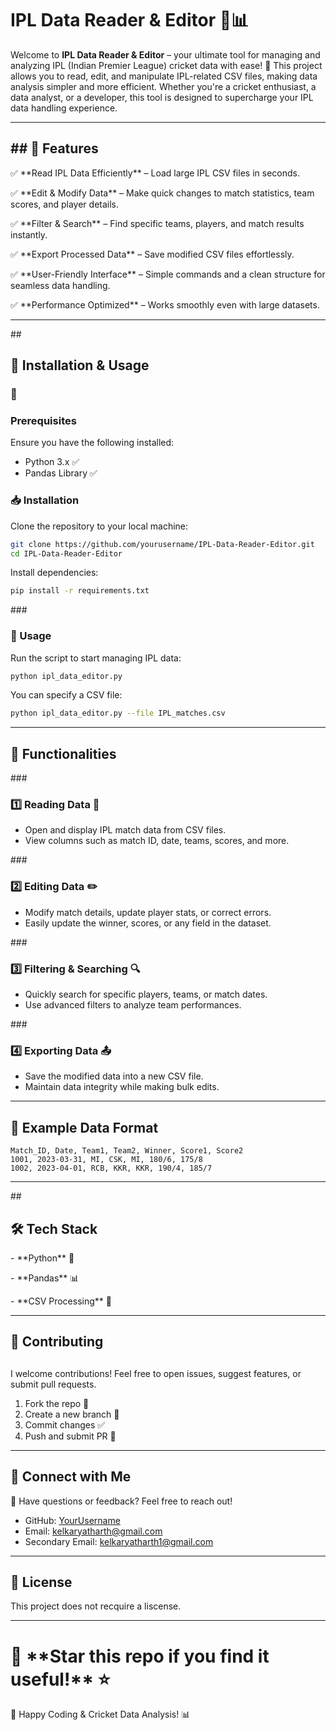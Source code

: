 # <h1>IPL Data Reader & Editor 🏏📊</h1>

Welcome to **IPL Data Reader & Editor** – your ultimate tool for managing and analyzing IPL (Indian Premier League) cricket data with ease! 🚀 This project allows you to read, edit, and manipulate IPL-related CSV files, making data analysis simpler and more efficient. Whether you're a cricket enthusiast, a data analyst, or a developer, this tool is designed to supercharge your IPL data handling experience.

---

<h2>## 🌟 Features</h2>

<p>✅ **Read IPL Data Efficiently** – Load large IPL CSV files in seconds.</p>
<p>✅ **Edit & Modify Data** – Make quick changes to match statistics, team scores, and player details.</p>
<p>✅ **Filter & Search** – Find specific teams, players, and match results instantly.  </p>
<p>✅ **Export Processed Data** – Save modified CSV files effortlessly.  </p>
<p>✅ **User-Friendly Interface** – Simple commands and a clean structure for seamless data handling.  </p>
<p>✅ **Performance Optimized** – Works smoothly even with large datasets.  </p>

---

##<h2> 🚀 Installation & Usage</h2>

### 🔧 <h3>Prerequisites</h3>
Ensure you have the following installed:
- Python 3.x ✅
- Pandas Library ✅

### <h3>📥 Installation</h3>
Clone the repository to your local machine:
```bash
git clone https://github.com/yourusername/IPL-Data-Reader-Editor.git
cd IPL-Data-Reader-Editor
```

Install dependencies:
```bash
pip install -r requirements.txt
```

###<h3> 📌 Usage</h3>
Run the script to start managing IPL data:
```bash
python ipl_data_editor.py
```

You can specify a CSV file:
```bash
python ipl_data_editor.py --file IPL_matches.csv
```

---

## <h2>🎯 Functionalities</h2>

###<h3> 1️⃣ **Reading Data** 📖</h3>
- Open and display IPL match data from CSV files.
- View columns such as match ID, date, teams, scores, and more.

###<h3> 2️⃣ **Editing Data** ✏️</h3>
- Modify match details, update player stats, or correct errors.
- Easily update the winner, scores, or any field in the dataset.

###<h3> 3️⃣ **Filtering & Searching** 🔍</h3>
- Quickly search for specific players, teams, or match dates.
- Use advanced filters to analyze team performances.

###<h3> 4️⃣ **Exporting Data** 📤</h3>
- Save the modified data into a new CSV file.
- Maintain data integrity while making bulk edits.

---

## 📂 Example Data Format

```csv
Match_ID, Date, Team1, Team2, Winner, Score1, Score2
1001, 2023-03-31, MI, CSK, MI, 180/6, 175/8
1002, 2023-04-01, RCB, KKR, KKR, 190/4, 185/7
```

---

##<h2> 🛠 Tech Stack</h2>
<p>- **Python** 🐍</p>
<p>- **Pandas** 📊</p>
<p>- **CSV Processing** 📝</p>

---

## <h2>🤝 Contributing<h2>
I welcome contributions! Feel free to open issues, suggest features, or submit pull requests.

1. Fork the repo 🍴
2. Create a new branch 🌿
3. Commit changes ✅
4. Push and submit PR 🚀

---

## <h2>🔗 Connect with Me</h2>
📩 Have questions or feedback? Feel free to reach out!
- GitHub: [YourUsername](https://github.com/yourusername)
- Email: kelkaryatharth@gmail.com
- Secondary Email: kelkaryatharth1@gmail.com

---

## 📜 License
This project does not recquire a liscense.

---

<h1>🌟 **Star this repo if you find it useful!** ⭐</h1>

🏏 Happy Coding & Cricket Data Analysis! 📊

